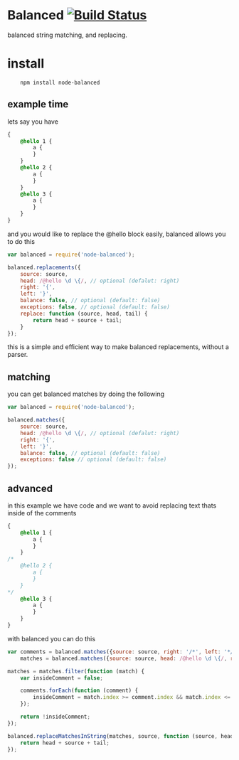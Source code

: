 # Balanced [![Build Status](https://travis-ci.org/icodeforlove/node-balanced.png?branch=master)](https://travis-ci.org/icodeforlove/node-balanced)

balanced string matching, and replacing.

# install

```
	npm install node-balanced
```

## example time

lets say you have

```css
{
	@hello 1 {
		a {
		}
	}
	@hello 2 {
		a {
		}
	}
	@hello 3 {
		a {
		}
	}
}
```

and you would like to replace the @hello block easily, balanced allows you to do this

```javascript
var balanced = require('node-balanced');

balanced.replacements({
	source: source,
	head: /@hello \d \{/, // optional (defalut: right)
	right: '{',
	left: '}',
	balance: false, // optional (default: false)
	exceptions: false, // optional (default: false)
	replace: function (source, head, tail) {
		return head + source + tail;
	}
});
```

this is a simple and efficient way to make balanced replacements, without a parser.

## matching

you can get balanced matches by doing the following

```javascript
var balanced = require('node-balanced');

balanced.matches({
	source: source,
	head: /@hello \d \{/, // optional (defalut: right)
	right: '{',
	left: '}',
	balance: false, // optional (default: false)
	exceptions: false // optional (default: false)
});
```

## advanced

in this example we have code and we want to avoid replacing text thats inside of the comments

```css
{
	@hello 1 {
		a {
		}
	}
/*
	@hello 2 {
		a {
		}
	}
*/
	@hello 3 {
		a {
		}
	}
}
```

with balanced you can do this

```javascript
var comments = balanced.matches({source: source, right: '/*', left: '*/'}),
	matches = balanced.matches({source: source, head: /@hello \d \{/, right: '{', left: '}'});

matches = matches.filter(function (match) {
	var insideComment = false;

	comments.forEach(function (comment) {
		insideComment = match.index >= comment.index && match.index <= comment.index + comment.length;
	});

	return !insideComment;
});

balanced.replaceMatchesInString(matches, source, function (source, head, tail) {
	return head + source + tail;
});
```